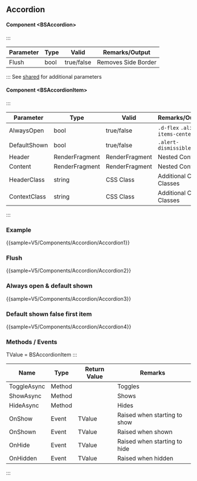 ﻿## Accordion
#### Component \<BSAccordion\>
:::

| Parameter | Type           | Valid          | Remarks/Output      | 
|-----------|----------------|----------------|---------------------|
| Flush     | bool           | true/false     | Removes Side Border | {.table-striped}

:::
See [shared](layout/shared) for additional parameters

#### Component \<BSAccordionItem\>
:::

| Parameter    | Type           | Valid          | Remarks/Output                  | 
|--------------|----------------|----------------|---------------------------------|
| AlwaysOpen   | bool           | true/false     | `.d-flex` `.align-items-center` | {.table-striped}  
| DefaultShown | bool           | true/false     | `.alert-dismissible`            |
| Header       | RenderFragment | RenderFragment | Nested Content                  |               
| Content      | RenderFragment | RenderFragment | Nested Content                  |
| HeaderClass  | string         | CSS Class      | Additional CSS Classes          |
| ContextClass | string         | CSS Class      | Additional CSS Classes          |

:::

### Example

{{sample=V5/Components/Accordion/Accordion1}}

### Flush

{{sample=V5/Components/Accordion/Accordion2}}

### Always open & default shown

{{sample=V5/Components/Accordion/Accordion3}}

### Default shown false first item

{{sample=V5/Components/Accordion/Accordion4}}

### Methods / Events
TValue = BSAccordionItem
:::

| Name        | Type   | Return Value | Remarks                      |
|-------------|--------|--------------|------------------------------|
| ToggleAsync | Method |              | Toggles                      |
| ShowAsync   | Method |              | Shows                        |
| HideAsync   | Method |              | Hides                        |
| OnShow      | Event  | TValue       | Raised when starting to show |
| OnShown     | Event  | TValue       | Raised when shown            |
| OnHide      | Event  | TValue       | Raised when starting to hide |
| OnHidden    | Event  | TValue       | Raised when hidden           |
:::